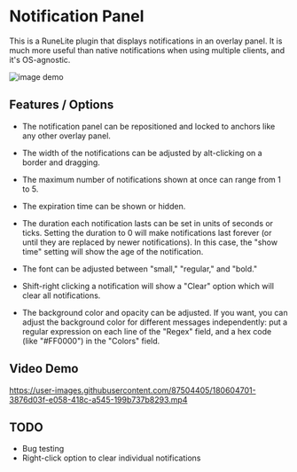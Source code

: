 # Notification Panel
This is a RuneLite plugin that displays notifications in an overlay panel. It is much more useful than native notifications when using multiple clients, and it's OS-agnostic. 

![image demo](https://user-images.githubusercontent.com/87504405/180604834-a8cd83af-46b8-4095-abf9-74632a4aba24.png)

## Features / Options

* The notification panel can be repositioned and locked to anchors like any other overlay panel. 

* The width of the notifications can be adjusted by alt-clicking on a border and dragging. 

* The maximum number of notifications shown at once can range from 1 to 5.

* The expiration time can be shown or hidden.

* The duration each notification lasts can be set in units of seconds or ticks. Setting the duration to 0 will make notifications last forever (or until they are replaced by newer notifications). In this case, the "show time" setting will show the age of the notification.

* The font can be adjusted between "small," "regular," and "bold."

* Shift-right clicking a notification will show a "Clear" option which will clear all notifications.

* The background color and opacity can be adjusted. If you want, you can adjust the background color for different messages independently: put a regular expression on each line of the "Regex" field, and a hex code (like "#FF0000") in the "Colors" field.

## Video Demo

https://user-images.githubusercontent.com/87504405/180604701-3876d03f-e058-418c-a545-199b737b8293.mp4

## TODO

* Bug testing
* Right-click option to clear individual notifications
